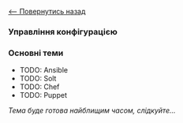 [<-- Повернутись назад](index.md)

### Управління конфігурацією

### Основні теми
  - TODO: Ansible
  - TODO: Solt
  - TODO: Chef
  - TODO: Puppet

*Тема буде готова найблищим часом, слідкуйте...*